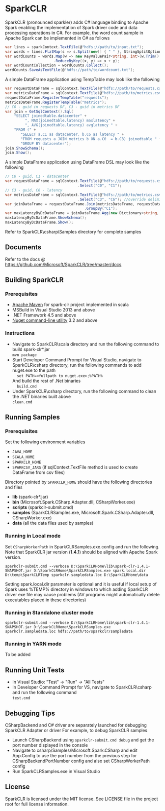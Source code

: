 # SparkCLR
SparkCLR (pronounced sparkler) adds C# language binding to Apache Spark enabling the implementation of Spark driver code and data processing operations in C#.
For example, the word count sample in Apache Spark can be implemented in C# as follows  
```c#
var lines = sparkContext.TextFile(@"hdfs://path/to/input.txt");  
var words = lines.FlatMap(s => s.Split(new[] { " " }, StringSplitOptions.None));
var wordCounts = words.Map(w => new KeyValuePair<string, int>(w.Trim(), 1))  
                      .ReduceByKey((x, y) => x + y);  
var wordCountCollection = wordCounts.Collect();  
wordCounts.SaveAsTextFile(@"hdfs://path/to/wordcount.txt");  
```
A simple DataFrame application using TempTable may look like the following
```c#
var requestDataFrame = sqlContext.TextFile(@"hdfs://path/to/requests.csv");
var metricsDateFrame = sqlContext.TextFile(@"hdfs://path/to/metrics.csv");
requestDataFrame.RegisterTempTable("requests");
metricsDateFrame.RegisterTempTable("metrics");
// C0 - guid in requests DF, C3 - guid in metrics DF  
var join = GetSqlContext().Sql(  
    "SELECT joinedtable.datacenter" +
         ", MAX(joinedtable.latency) maxlatency" +
         ", AVG(joinedtable.latency) avglatency " + 
    "FROM (" +
       "SELECT a.C1 as datacenter, b.C6 as latency " +  
       "FROM requests a JOIN metrics b ON a.C0  = b.C3) joinedtable " +   
       "GROUP BY datacenter");
join.ShowSchema();
join.Show();
```
A simple DataFrame application using DataFrame DSL may look like the following
```  c#
// C0 - guid, C1 - datacenter
var requestDataFrame = sqlContext.TextFile(@"hdfs://path/to/requests.csv")  
                                 .Select("C0", "C1");    
// C3 - guid, C6 - latency   
var metricsDateFrame = sqlContext.TextFile(@"hdfs://path/to/metrics.csv", ",", false, true)
                                 .Select("C3", "C6"); //override delimiter, hasHeader & inferSchema
var joinDataFrame = requestDataFrame.Join(metricsDateFrame, requestDataFrame["C0"] == metricsDateFrame["C3"])
                                    .GroupBy("C1");
var maxLatencyByDcDataFrame = joinDataFrame.Agg(new Dictionary<string, string> { { "C6", "max" } });
maxLatencyByDcDataFrame.ShowSchema();
maxLatencyByDcDataFrame.Show();
```
Refer to SparkCLR\csharp\Samples directory for complete samples

## Documents
Refer to the docs @ https://github.com/Microsoft/SparkCLR/tree/master/docs

## Building SparkCLR
### Prerequisites
* [Apache Maven](http://maven.apache.org) for spark-clr project implemented in scala
* MSBuild in Visual Studio 2013 and above
* .NET Framework 4.5 and above
* [Nuget command-line utility](https://docs.nuget.org/release-notes) 3.2 and above

### Instructions
* Navigate to SparkCLR\scala directory and run the following command to build spark-clr*.jar   
        ```
        mvn package
        ```
* Start Developer Command Prompt for Visual Studio, navigate to SparkCLR\csharp directory, run the following commands to add nuget.exe to the path  
        ```  
        set PATH=<fullpath to nuget.exe>;%PATH%  
        ```  
        And build the rest of .Net binaries  
        ```  
        build.cmd  
        ```  
* Under SparkCLR\csharp directory, run the following command to clean the .NET binaries built above  
        ```
        clean.cmd
        ```   

## Running Samples
### Prerequisites
Set the following environment variables  
* ```JAVA_HOME```  
* ```SCALA_HOME```  
* ```SPARKCLR_HOME```  
* ```SPARKCSV_JARS``` (if sqlContext.TextFile method is used to create DataFrame from csv files)

Directory pointed by ```SPARKCLR_HOME``` should have the following directories and files  
* **lib** (spark-clr*.jar)  
* **bin** (Microsoft.Spark.CSharp.Adapter.dll, CSharpWorker.exe)  
* **scripts** (sparkclr-submit.cmd)  
* **samples** (SparkCLRSamples.exe, Microsoft.Spark.CSharp.Adapter.dll, CSharpWorker.exe)  
* **data** (all the data files used by samples)  

### Running in Local mode
Set ```CSharpWorkerPath``` in SparkCLRSamples.exe.config and run the following. Note that SparkCLR jar version (**1.4.1**) should be aligned with Apache Spark version.  
```
sparkclr-submit.cmd --verbose D:\SparkCLRHome\lib\spark-clr-1.4.1-SNAPSHOT.jar D:\SparkCLRHome\SparkCLRSamples.exe spark.local.dir D:\temp\SparkCLRTemp sparkclr.sampledata.loc D:\SparkCLRHome\data
```   

Setting spark.local.dir parameter is optional and it is useful if local setup of Spark uses %TEMP% directory in windows to which adding SparkCLR driver exe file may cause problems (AV programs might automatically delete executables placed in these directories)

### Running in Standalone cluster mode
```
sparkclr-submit.cmd --verbose D:\SparkCLRHome\lib\spark-clr-1.4.1-SNAPSHOT.jar D:\SparkCLRHome\SparkCLRSamples.exe sparkclr.sampledata.loc hdfs://path/to/sparkclr/sampledata
```

### Running in YARN mode
To be added

## Running Unit Tests
* In Visual Studio: "Test" -> "Run" -> "All Tests"
* In Developer Command Prompt for VS, navigate to SparkCLR\csharp and run the following command  
        ```
        test.cmd
        ```

## Debugging Tips
CSharpBackend and C# driver are separately launched for debugging SparkCLR Adapter or driver
For example, to debug SparkCLR samples  
* Launch CSharpBackend using ```sparkclr-submit.cmd debug``` and get the port number displayed in the console  
* Navigate to csharp/Samples/Microsoft.Spark.CSharp and edit App.Config to use the port number from the previous step for CSharpBackendPortNumber config and also set CSharpWorkerPath config  
* Run SparkCLRSamples.exe in Visual Studio

## License
SparkCLR is licensed under the MIT license. See LICENSE file in the project root for full license information.
